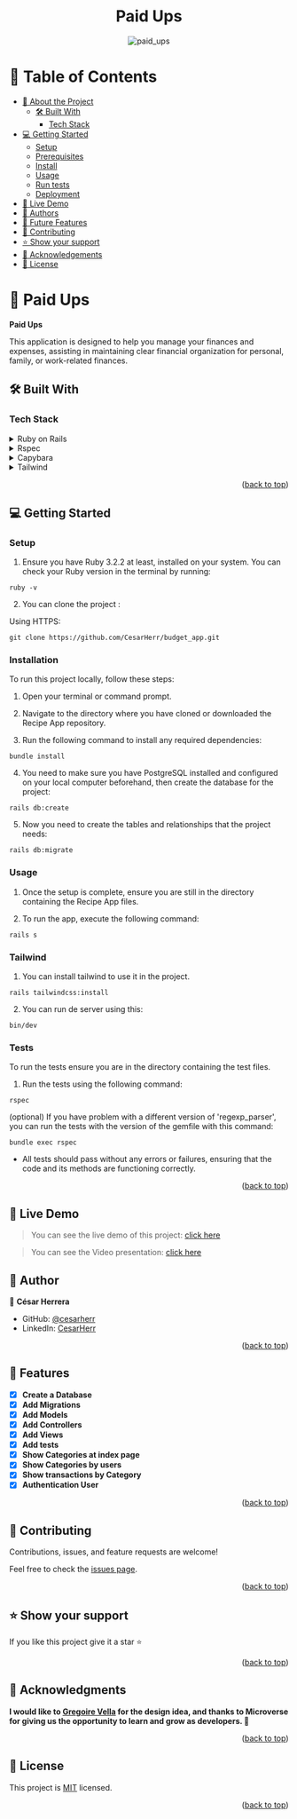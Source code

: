 <a name="readme-top"></a>

<div align="center">

  <h1><b>Paid Ups</b></h1>

  ![paid_ups](https://github.com/CesarHerr/budget_app/assets/111262493/7d131533-ce87-4834-83eb-94932e5b6ea0)

</div>


<a name="readme-top"></a>

# 📗 Table of Contents

- [📖 About the Project](#about-project)
  - [🛠 Built With](#built-with)
    - [Tech Stack](#tech-stack)
- [💻 Getting Started](#getting-started)
  - [Setup](#setup)
  - [Prerequisites](#prerequisites)
  - [Install](#install)
  - [Usage](#usage)
  - [Run tests](#run-tests)
  - [Deployment](#triangular_flag_on_post-deployment)
 - [🚀 Live Demo ](#-live-demo-)
- [👥 Authors](#authors)
- [🔭 Future Features](#future-features)
- [🤝 Contributing](#contributing)
- [⭐️ Show your support](#support)
- [🙏 Acknowledgements](#acknowledgements)
- [📝 License](#license)

<!-- PROJECT DESCRIPTION -->

# 📖 Paid Ups <a name="Paids Ups"></a>

**Paid Ups** 

This application is designed to help you manage your finances and expenses, assisting in maintaining clear financial organization for personal, family, or work-related finances.


## 🛠 Built With <a name="built-with"></a>

### Tech Stack <a name="tech-stack"></a>

<details>
<summary>Ruby on Rails</summary>
  <ul>
    <li><a href="https://rubyonrails.org/">Ruby on rails</a></li>
  </ul>
</details>

<details>
<summary>Rspec</summary>
  <ul>
    <li><a href="https://rspec.info/">Rspec</a></li>
  </ul>
</details>

<details>
<summary>Capybara</summary>
  <ul>
    <li><a href="https://teamcapybara.github.io/capybara/">Capybara</a></li>
  </ul>
</details>

<details>
<summary>Tailwind</summary>
  <ul>
    <li><a href="https://tailwindcss.com/">Tailwind</a></li>
  </ul>
</details>

<p align="right">(<a href="#readme-top">back to top</a>)</p>

## 💻 Getting Started <a name="getting-started"></a>


### Setup <a name="setup"></a>

1. Ensure you have Ruby 3.2.2 at least, installed on your system. You can check your Ruby version in the terminal by running:

```
ruby -v
```

2. You can clone the project :

Using HTTPS:

```
git clone https://github.com/CesarHerr/budget_app.git
```

### Installation <a name="install"></a>

To run this project locally, follow these steps:

1. Open your terminal or command prompt.

2. Navigate to the directory where you have cloned or downloaded the Recipe App repository.

3. Run the following command to install any required dependencies:

```
bundle install
```
4. You need to make sure you have PostgreSQL installed and configured on your local computer   beforehand, then create the database for the project:

```
rails db:create
```

5. Now you need to create the tables and relationships that the project needs:

```
rails db:migrate
```

### Usage <a name="usage"></a>

1. Once the setup is complete, ensure you are still in the directory containing the Recipe App files.

2. To run the app, execute the following command:

```
rails s
```

### Tailwind <a name="tailwind"></a>

1. You can install tailwind to use it in the project.

```
rails tailwindcss:install
```
2. You can run de server using this:

```
bin/dev   
```


### Tests <a name="tests"></a>

To run the tests ensure you are in the directory containing the test files.

1. Run the tests using the following command:

```
rspec
```

(optional) If you have problem with a different version of 'regexp_parser', you can run the tests with the
version of the gemfile with this command:

```
bundle exec rspec 
```

- All tests should pass without any errors or failures, ensuring that the code and its methods are functioning correctly.

<p align="right">(<a href="#readme-top">back to top</a>)</p>


## 🚀 Live Demo <a name="live-demo"></a>

> You can see the live demo of this project: [click here](https://paidups.onrender.com/)

> You can see the Video presentation: [click here](https://www.loom.com/share/77d634395995413983b2e9fb229a2454?sid=50ebbe57-4026-4927-94e3-2c9c5dd330ca)


## 👥 Author <a name="author"></a>

👤 **César Herrera**

- GitHub: [@cesarherr](https://github.com/cesarherr)
- LinkedIn: [CesarHerr](https://www.linkedin.com/in/cesarherr/)

<p align="right">(<a href="#readme-top">back to top</a>)</p>


## 🔭 Features <a name="future-features"></a>

- [x] **Create a Database**
- [x] **Add Migrations**
- [x] **Add Models**
- [x] **Add Controllers**
- [x] **Add Views**
- [x] **Add tests**
- [x] **Show Categories at index page**
- [x] **Show Categories by users**
- [x] **Show transactions by Category**
- [x] **Authentication User**

<p align="right">(<a href="#readme-top">back to top</a>)</p>


## 🤝 Contributing <a name="contributing"></a>

Contributions, issues, and feature requests are welcome!

Feel free to check the [issues page](https://github.com/CesarHerr/budget_app/issues).

<p align="right">(<a href="#readme-top">back to top</a>)</p>


## ⭐️ Show your support <a name="support"></a>

If you like this project give it a star ⭐️

<p align="right">(<a href="#readme-top">back to top</a>)</p>


## 🙏 Acknowledgments <a name="acknowledgements"></a>

**I would like to [Gregoire Vella](https://www.behance.net/gregoirevella) for the design idea, and thanks to Microverse for giving us the opportunity to learn and grow as developers. 🌟**

<p align="right">(<a href="#readme-top">back to top</a>)</p>


## 📝 License <a name="license"></a>

This project is [MIT](./LICENSE) licensed.

<p align="right">(<a href="#readme-top">back to top</a>)</p>
